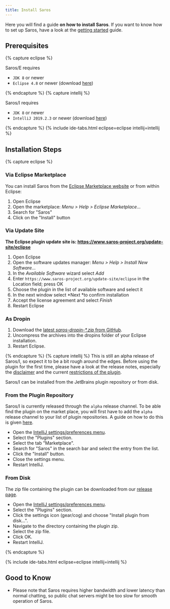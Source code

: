```yaml
---
title: Install Saros
---
```


Here you will find a guide **on how to install Saros**.
If you want to know how to set up Saros,
have a look at the [getting started](getting-started.md) guide.

## Prerequisites

{% capture eclipse %}

Saros/E requires
*  `JDK 8` or newer
*  `Eclipse 4.8` or newer (download [here](http://www.eclipse.org/downloads/))

{% endcapture %}
{% capture intellij %}

Saros/I requires
 - `JDK 8` or newer
 - `IntelliJ 2019.2.3` or newer (download [here](https://www.jetbrains.com/idea/download/))

{% endcapture %}
{% include ide-tabs.html eclipse=eclipse intellij=intellij %}

## Installation Steps

{% capture eclipse %}

### Via Eclipse Marketplace

You can install Saros from the [Eclipse Marketplace
website](http://marketplace.eclipse.org/content/saros-distributed-collaborative-editing-and-pair-programming-0)
or from within Eclipse:

1.  Open Eclipse
2.  Open the marketplace: *Menu &gt; Help &gt; Eclipse Marketplace...*
3.  Search for "Saros"
4.  Click on the "Install" button

### Via Update Site

**The Eclipse plugin update site is:
<https://www.saros-project.org/update-site/eclipse>**

1.  Open Eclipse
2.  Open the software updates manager: *Menu &gt; Help &gt; Install New Software...*
3.  In the *Available Software* wizard select *Add*
4.  Enter `https://www.saros-project.org/update-site/eclipse` in the Location field; press OK
5.  Choose the plugin in the list of available software and select it
6.  In the next window select *Next *to confirm installation
7.  Accept the license agreement and select *Finish*
8.  Restart Eclipse

### As Dropin

1.  Download the [latest *saros-dropin-\*.zip*
    from GitHub](https://github.com/saros-project/saros/releases).
2.  Uncompress the archives into the dropins folder of your
    Eclipse installation.
3.  Restart Eclipse.

{% endcapture %}
{% capture intellij %}
This is still an alpha release of Saros/I, so expect it to be a bit rough around the edges. Before using the plugin for the first time, please have a look at the release
notes, especially the [disclaimer](/releases/saros-i_0.2.2.html#disclaimer) and the current [restrictions of the plugin](/releases/saros-i_0.2.2.html#restrictions).

Saros/I can be installed from the JetBrains plugin repository or from disk.

### From the Plugin Repository

Saros/I is currently released through the `alpha` release channel. To be able find the plugin on the market place, you will first have to add the `alpha` release channel to your list of plugin repositories. A guide on how to do this is given [here](https://plugins.jetbrains.com/docs/marketplace/custom-release-channels.html#CustomReleaseChannels-ConfiguringaCustomChannelinIntelliJPlatformBasedIDEs).

- Open the [IntelliJ settings/preferences menu](https://www.jetbrains.com/help/idea/settings-preferences-dialog.html).
- Select the "Plugins" section.
- Select the tab "Marketplace".
- Search for "Saros" in the search bar and select the entry from the list.
- Click the "Install" button.
- Close the settings menu.
- Restart IntelliJ.


### From Disk
The zip file containing the plugin can be downloaded from our [release page](https://github.com/saros-project/saros/releases).


- Open the [IntelliJ settings/preferences menu](https://www.jetbrains.com/help/idea/settings-preferences-dialog.html).
- Select the "Plugins" section.
- Click the settings icon (gear/cog) and choose "Install plugin from disk...".
- Navigate to the directory containing the plugin zip.
- Select the zip file.
- Click OK.
- Restart IntelliJ.

{% endcapture %}

{% include ide-tabs.html eclipse=eclipse intellij=intellij %}

## Good to Know

*   Please note that Saros requires higher bandwidth and lower latency
    than normal chatting, so public chat servers might be too slow for
    smooth operation of Saros.